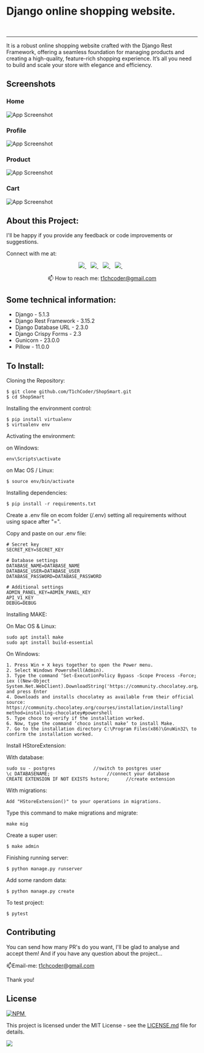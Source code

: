 # Django online shopping website.

<p align='center'>
  <img src="https://img.shields.io/badge/Django-092E20?logo=django&logoColor=white" alt=""/>
  <img src="https://img.shields.io/badge/Python-306998?logo=python&logoColor=white"  alt=""/>
  <img src="https://img.shields.io/badge/PostgreSQL-336791?logo=postgresql&logoColor=white"  alt=""/>
  <img src="https://img.shields.io/badge/Github-2C2C2C?logo=github&logoColor=white"  alt=""/>
</p>

<hr class="dotted">
It is a robust online shopping website crafted with the Django Rest Framework, offering a seamless foundation for managing products and creating a high-quality, feature-rich shopping experience. It’s all you need to build and scale your store with elegance and efficiency.

## Screenshots

### Home
![App Screenshot](https://i.imgur.com/itySk8M.png)
### Profile
![App Screenshot](https://i.imgur.com/BkL7tFJ.png)
### Product
![App Screenshot](https://i.imgur.com/TjW6DLs.png)
### Cart
![App Screenshot](https://i.imgur.com/ZCZ2h3k.png)

## About this Project:

I'll be happy if you provide any feedback or code improvements or suggestions.

Connect with me at:

<p align='center'>

  <a href="https://www.instagram.com/t1ch_coder/">
    <img src="https://img.shields.io/badge/instagram-%23E1306C.svg?&style=for-the-badge&logo=instagram&logoColor=white" />
  </a>&nbsp;&nbsp;
  <a href="https://x.com/T1chCoder">
    <img src="https://img.shields.io/badge/x-%23000000.svg?&style=for-the-badge&logo=x&logoColor=white" />        
  </a>&nbsp;&nbsp;
  <a href="https://discordapp.com/users/1299474775239823392">
    <img src="https://img.shields.io/badge/discord-%235865F2.svg?&style=for-the-badge&logo=discord&logoColor=white" />        
  </a>&nbsp;&nbsp;
  <a href="https://t.me/T1chCoder">
    <img src="https://img.shields.io/badge/telegram-%230088CC.svg?&style=for-the-badge&logo=telegram&logoColor=white" />        
  </a>&nbsp;&nbsp;


</p>

<p align='center'>
  📫 How to reach me: <a href='mailto:t1chcoder@gmail.com'>t1chcoder@gmail.com</a>
</p>

## Some technical information:

- Django - 5.1.3
- Django Rest Framework - 3.15.2
- Django Database URL - 2.3.0
- Django Crispy Forms - 2.3
- Gunicorn - 23.0.0
- Pillow - 11.0.0

## To Install:

Cloning the Repository:

```
$ git clone github.com/T1chCoder/ShopSmart.git
$ cd ShopSmart
```

Installing the environment control:

```
$ pip install virtualenv
$ virtualenv env
```

Activating the environment:

on Windows:

```
env\Scripts\activate
```

on Mac OS / Linux:

```
$ source env/bin/activate
```

Installing dependencies:

```
$ pip install -r requirements.txt
```

Create a .env file on ecom folder (/.env) setting all requirements without using space after "=".

Copy and paste on our .env file:

```
# Secret key
SECRET_KEY=SECRET_KEY

# Database settings
DATABASE_NAME=DATABASE_NAME
DATABASE_USER=DATABASE_USER
DATABASE_PASSWORD=DATABASE_PASSWORD

# Additional settings
ADMIN_PANEL_KEY=ADMIN_PANEL_KEY
API_V1_KEY
DEBUG=DEBUG
```

Installing MAKE:

On Mac OS & Linux:

```
sudo apt install make
sudo apt install build-essential
```

On Windows:

```
1. Press Win + X keys together to open the Power menu.
2. Select Windows Powershell(Admin).
3. Type the command ‘Set-ExecutionPolicy Bypass -Scope Process -Force; iex ((New-Object System.Net.WebClient).DownloadString('https://community.chocolatey.org/install.ps1'))' and press Enter
4. Downloads and installs chocolatey as available from their official source: https://community.chocolatey.org/courses/installation/installing?method=installing-chocolatey#powershell
5. Type choco to verify if the installation worked.
6. Now, type the command ‘choco install make‘ to install Make.
7. Go to the installation directory C:\Program Files(x86)\GnuWin32\ to confirm the installation worked.
```

Install HStoreExtension:

With database:
```
sudo su - postgres              //switch to postgres user
\c DATABASENAME;                     //connect your database
CREATE EXTENSION IF NOT EXISTS hstore;      //create extension
```

With migrations:

```
Add "HStoreExtension()" to your operations in migrations.
```


Type this command to make migrations and migrate:

```
make mig
```

Create a super user:

```
$ make admin
```

Finishing running server:

```
$ python manage.py runserver
```

Add some random data:
```
$ python manage.py create
```

To test project:
```
$ pytest
```


## Contributing

You can send how many PR's do you want, I'll be glad to analyse and accept them! And if you have any question about the
project...

📫Email-me: <a href='mailto:t1chcoder@gmail.com'>t1chcoder@gmail.com</a>

Thank you!

## License

<a href="https://github.com/T1chCoder/ShopSmart/blob/master/LICENSE.md">
    <img alt="NPM" src="https://img.shields.io/npm/l/license?style=for-the-badge">
</a>&nbsp;&nbsp;

This project is licensed under the MIT License - see
the [LICENSE.md](https://github.com/T1chCoder/ShopSmart/blob/master/LICENSE.md) file for details.

<img src="https://t.bkit.co/w_6777d980e766c.gif" />
